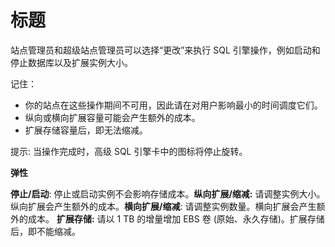标题
====

站点管理员和超级站点管理员可以选择“更改”来执行 SQL 引擎操作，例如启动和停止数据库以及扩展实例大小。

记住：

-   你的站点在这些操作期间不可用，因此请在对用户影响最小的时间调度它们。
-   纵向或横向扩展容量可能会产生额外的成本。
-   扩展存储容量后，即无法缩减。

提示: 当操作完成时，高级 SQL 引擎卡中的图标将停止旋转。

**弹性**

**停止/启动**: 停止或启动实例不会影响存储成本。**纵向扩展/缩减:** 请调整实例大小。纵向扩展会产生额外的成本。**横向扩展/缩减**: 请调整实例数量。横向扩展会产生额外的成本。 **扩展存储:** 请以 1 TB 的增量增加 EBS 卷 (原始、永久存储)。扩展存储后，即不能缩减。

